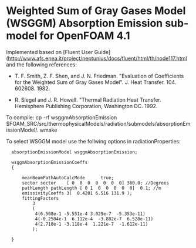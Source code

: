 # Weighted Sum of Gray Gases Model (WSGGM) Absorption Emission sub-model for OpenFOAM 4.1

Implemented based on [Fluent User Guide] (http://www.afs.enea.it/project/neptunius/docs/fluent/html/th/node117.htm) and the following references:

* T. F. Smith, Z. F. Shen, and J. N. Friedman. "Evaluation of Coefficients for the Weighted Sum of Gray Gases Model". J. Heat Transfer. 104. 602608. 1982.

* R. Siegel and J. R. Howell. "Thermal Radiation Heat Transfer. Hemisphere Publishing Corporation, Washington DC. 1992.
 
To compile:
     cp -rf wsggmAbsorptionEmission $FOAM_SRC/src/thermophysicalModels/radiation/submodels/absorptionEmissionModel/.
     wmake


To select WSGGM model use the follwing options in radiationProperties:

      absorptionEmissionModel wsggmAbsorptionEmission;

      wsggmAbsorptionEmissionCoeffs
      {

          meanBeamPathAutoCalcMode		true;
          sector sector    [ 0  0  0  0  0  0  0] 360.0; //Degrees
          pathLength pathLength [ 0 1  0  0  0  0  0]  0.1; //m
          emissivityCoeffs 3(  0.4201 6.516 131.9 );
          fittingFactors  
              3        
              (
               4(6.508e-1 -5.551e-4 3.029e-7  -5.353e-11)
               4(-0.2504e-1  6.112e-4  -3.882e-7  6.528e-11)
               4(2.718e-1 -3.118e-4  1.221e-7  -1.612e-11)
              );

      }
